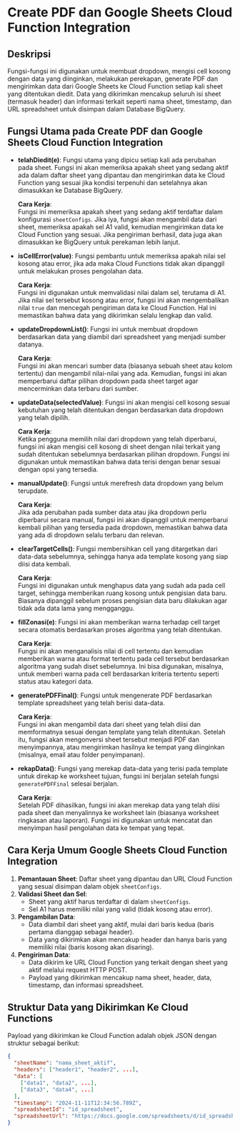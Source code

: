 # Create PDF dan Google Sheets Cloud Function Integration

## Deskripsi

Fungsi-fungsi ini digunakan untuk membuat dropdown, mengisi cell kosong dengan data yang diinginkan, melakukan perekapan, generate PDF dan mengirimkan data dari Google Sheets ke Cloud Function setiap kali sheet yang ditentukan diedit. Data yang dikirimkan mencakup seluruh isi sheet (termasuk header) dan informasi terkait seperti nama sheet, timestamp, dan URL spreadsheet untuk disimpan dalam Database BigQuery.

## Fungsi Utama pada Create PDF dan Google Sheets Cloud Function Integration

- **telahDiedit(e)**: Fungsi utama yang dipicu setiap kali ada perubahan pada sheet. Fungsi ini akan memeriksa apakah sheet yang sedang aktif ada dalam daftar sheet yang dipantau dan mengirimkan data ke Cloud Function yang sesuai jika kondisi terpenuhi dan setelahnya akan dimasukkan ke Database BigQuery.
  
  **Cara Kerja**:  
  Fungsi ini memeriksa apakah sheet yang sedang aktif terdaftar dalam konfigurasi `sheetConfigs`. Jika iya, fungsi akan mengambil data dari sheet, memeriksa apakah sel A1 valid, kemudian mengirimkan data ke Cloud Function yang sesuai. Jika pengiriman berhasil, data juga akan dimasukkan ke BigQuery untuk perekaman lebih lanjut.

- **isCellError(value)**: Fungsi pembantu untuk memeriksa apakah nilai sel kosong atau error, jika ada maka Cloud Functions tidak akan dipanggil untuk melakukan proses pengolahan data.
  
  **Cara Kerja**:  
  Fungsi ini digunakan untuk memvalidasi nilai dalam sel, terutama di A1. Jika nilai sel tersebut kosong atau error, fungsi ini akan mengembalikan nilai `true` dan mencegah pengiriman data ke Cloud Function. Hal ini memastikan bahwa data yang dikirimkan selalu lengkap dan valid.

- **updateDropdownList()**: Fungsi ini untuk membuat dropdown berdasarkan data yang diambil dari spreadsheet yang menjadi sumber datanya.
  
  **Cara Kerja**:  
  Fungsi ini akan mencari sumber data (biasanya sebuah sheet atau kolom tertentu) dan mengambil nilai-nilai yang ada. Kemudian, fungsi ini akan memperbarui daftar pilihan dropdown pada sheet target agar mencerminkan data terbaru dari sumber.

- **updateData(selectedValue)**: Fungsi ini akan mengisi cell kosong sesuai kebutuhan yang telah ditentukan dengan berdasarkan data dropdown yang telah dipilih.
  
  **Cara Kerja**:  
  Ketika pengguna memilih nilai dari dropdown yang telah diperbarui, fungsi ini akan mengisi cell kosong di sheet dengan nilai terkait yang sudah ditentukan sebelumnya berdasarkan pilihan dropdown. Fungsi ini digunakan untuk memastikan bahwa data terisi dengan benar sesuai dengan opsi yang tersedia.

- **manualUpdate()**: Fungsi untuk merefresh data dropdown yang belum terupdate.
  
  **Cara Kerja**:  
  Jika ada perubahan pada sumber data atau jika dropdown perlu diperbarui secara manual, fungsi ini akan dipanggil untuk memperbarui kembali pilihan yang tersedia pada dropdown, memastikan bahwa data yang ada di dropdown selalu terbaru dan relevan.

- **clearTargetCells()**: Fungsi membersihkan cell yang ditargetkan dari data-data sebelumnya, sehingga hanya ada template kosong yang siap diisi data kembali.
  
  **Cara Kerja**:  
  Fungsi ini digunakan untuk menghapus data yang sudah ada pada cell target, sehingga memberikan ruang kosong untuk pengisian data baru. Biasanya dipanggil sebelum proses pengisian data baru dilakukan agar tidak ada data lama yang mengganggu.

- **fillZonasi(e)**: Fungsi ini akan memberikan warna terhadap cell target secara otomatis berdasarkan proses algoritma yang telah ditentukan.
  
  **Cara Kerja**:  
  Fungsi ini akan menganalisis nilai di cell tertentu dan kemudian memberikan warna atau format tertentu pada cell tersebut berdasarkan algoritma yang sudah diset sebelumnya. Ini bisa digunakan, misalnya, untuk memberi warna pada cell berdasarkan kriteria tertentu seperti status atau kategori data.

- **generatePDFFinal()**: Fungsi untuk mengenerate PDF berdasarkan template spreadsheet yang telah berisi data-data.
  
  **Cara Kerja**:  
  Fungsi ini akan mengambil data dari sheet yang telah diisi dan memformatnya sesuai dengan template yang telah ditentukan. Setelah itu, fungsi akan mengonversi sheet tersebut menjadi PDF dan menyimpannya, atau mengirimkan hasilnya ke tempat yang diinginkan (misalnya, email atau folder penyimpanan).

- **rekapData()**: Fungsi yang merekap data-data yang terisi pada template untuk direkap ke worksheet tujuan, fungsi ini berjalan setelah fungsi `generatePDFFinal` selesai berjalan.
  
  **Cara Kerja**:  
  Setelah PDF dihasilkan, fungsi ini akan merekap data yang telah diisi pada sheet dan menyalinnya ke worksheet lain (biasanya worksheet ringkasan atau laporan). Fungsi ini digunakan untuk mencatat dan menyimpan hasil pengolahan data ke tempat yang tepat.

## Cara Kerja Umum Google Sheets Cloud Function Integration

1. **Pemantauan Sheet**: Daftar sheet yang dipantau dan URL Cloud Function yang sesuai disimpan dalam objek `sheetConfigs`.
2. **Validasi Sheet dan Sel**: 
   - Sheet yang aktif harus terdaftar di dalam `sheetConfigs`.
   - Sel A1 harus memiliki nilai yang valid (tidak kosong atau error).
3. **Pengambilan Data**: 
   - Data diambil dari sheet yang aktif, mulai dari baris kedua (baris pertama dianggap sebagai header).
   - Data yang dikirimkan akan mencakup header dan hanya baris yang memiliki nilai (baris kosong akan disaring).
4. **Pengiriman Data**: 
   - Data dikirim ke URL Cloud Function yang terkait dengan sheet yang aktif melalui request HTTP POST.
   - Payload yang dikirimkan mencakup nama sheet, header, data, timestamp, dan informasi spreadsheet.

## Struktur Data yang Dikirimkan Ke Cloud Functions

Payload yang dikirimkan ke Cloud Function adalah objek JSON dengan struktur sebagai berikut:

```json
{
  "sheetName": "nama_sheet_aktif",
  "headers": ["header1", "header2", ...],
  "data": [
    ["data1", "data2", ...],
    ["data3", "data4", ...]
  ],
  "timestamp": "2024-11-11T12:34:56.789Z",
  "spreadsheetId": "id_spreadsheet",
  "spreadsheetUrl": "https://docs.google.com/spreadsheets/d/id_spreadsheet/edit"
}
